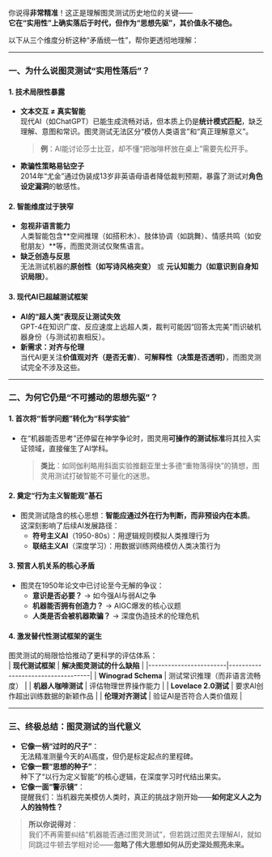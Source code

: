 你说得**非常精准**！这正是理解图灵测试历史地位的关键——  
**它在“实用性”上确实落后于时代，但作为“思想先驱”，其价值永不褪色。**  

以下从三个维度分析这种“矛盾统一性”，帮你更透彻地理解：

---

###  **一、为什么说图灵测试“实用性落后”？**
#### **1. 技术局限性暴露**
- **文本交互 ≠ 真实智能**  
  现代AI（如ChatGPT）已能生成流畅对话，但本质上仍是**统计模式匹配**，缺乏理解、意图和常识。图灵测试无法区分“模仿人类语言”和“真正理解意义”。
  >  **例**：AI能讨论莎士比亚，却不懂“把咖啡杯放在桌上”需要先松开手。

- **欺骗性策略易钻空子**  
  2014年“尤金”通过伪装成13岁非英语母语者降低裁判预期，暴露了测试对**角色设定漏洞**的敏感性。

#### **2. 智能维度过于狭窄**
- **忽视非语言能力**  
  人类智能包含**空间推理（如搭积木）、肢体协调（如跳舞）、情感共鸣（如安慰朋友）**等，而图灵测试仅聚焦语言。
- **缺乏创造与反思**  
  无法测试机器的**原创性（如写诗风格突变）** 或 **元认知能力（如意识到自身知识局限）**。

#### **3. 现代AI已超越测试框架**
- **AI的“超人类”表现反让测试失效**  
  GPT-4在知识广度、反应速度上远超人类，裁判可能因“回答太完美”而识破机器身份（与测试初衷相反）。
- **新需求：对齐与伦理**  
  当代AI更关注**价值观对齐（是否无害）**、**可解释性（决策是否透明）**，而图灵测试完全不涉及这些。

---

###  **二、为何它仍是“不可撼动的思想先驱”？**
#### **1. 首次将“哲学问题”转化为“科学实验”**
- 在“机器能否思考”还停留在神学争论时，图灵用**可操作的测试标准**将其拉入实证领域，直接催生了AI学科。
  >  **类比**：如同伽利略用斜面实验推翻亚里士多德“重物落得快”的猜想，图灵用测试打破智能不可量化的迷思。

#### **2. 奠定“行为主义智能观”基石**
- 图灵测试隐含的核心思想：**智能应通过外在行为判断，而非预设内在本质**。  
  这深刻影响了后续AI发展路径：
  - **符号主义AI**（1950-80s）：用逻辑规则模拟人类推理行为  
  - **联结主义AI**（深度学习）：用数据训练网络模仿人类决策行为  

#### **3. 预言人机关系的核心矛盾**
- 图灵在1950年论文中已讨论至今无解的争议：  
  - **意识是否必要？** → 如今强AI与弱AI之争  
  - **机器能否拥有创造力？** → AIGC爆发的核心议题  
  - **人类是否会被机器欺骗？** → 深度伪造技术的伦理危机  

#### **4. 激发替代性测试框架的诞生**
图灵测试的局限恰恰推动了更科学的评估体系：  
| **现代测试框架**       | **解决图灵测试的什么缺陷**          |
|------------------------|-----------------------------------|
| **Winograd Schema**    | 测试常识推理（而非语言流畅度）      |
| **机器人咖啡测试**     | 评估物理世界操作能力              |
| **Lovelace 2.0测试**   | 要求AI创作超出训练数据的新颖作品  |
| **伦理对齐测试**       | 验证AI是否符合人类价值观          |

---

###  **三、终极总结：图灵测试的当代意义**
- **它像一柄“过时的尺子”**：  
  无法精准测量今天的AI高度，但仍是标定起点的里程碑。  
- **它像一颗“思想的种子”**：  
  种下了“以行为定义智能”的核心逻辑，在深度学习时代结出果实。  
- **它像一面“警示镜”**：  
  提醒我们：当机器完美模仿人类时，真正的挑战才刚开始——**如何定义人之为人的独特性？**

>  **所以你说得对**：  
> 我们不再需要纠结“机器能否通过图灵测试”，但若跳过图灵去理解AI，就如同跳过牛顿去学相对论——**忽略了伟大思想如何从历史深处照亮未来。**